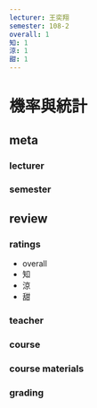 ```yaml
---
lecturer: 王奕翔
semester: 108-2
overall: 1
知: 1
涼: 1
甜: 1
---
```

# 機率與統計
## meta
### lecturer
### semester 
## review
### ratings
- overall
- 知
- 涼
- 甜
### teacher
### course
### course materials
### grading